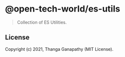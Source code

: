 # @open-tech-world/es-utils

> Collection of ES Utilities.

## License

Copyright (c) 2021, Thanga Ganapathy (MIT License).
